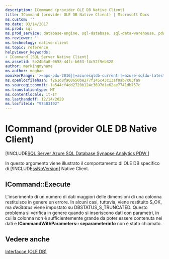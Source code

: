 ```yaml
---
description: ICommand (provider OLE DB Native Client)
title: ICommand (provider OLE DB Native Client) | Microsoft Docs
ms.custom: ''
ms.date: 03/14/2017
ms.prod: sql
ms.prod_service: database-engine, sql-database, sql-data-warehouse, pdw
ms.reviewer: ''
ms.technology: native-client
ms.topic: reference
helpviewer_keywords:
- ICommand [SQL Server Native Client]
ms.assetid: 5e24b3a0-0658-44fc-b653-f4c52f9eb328
author: markingmyname
ms.author: maghan
monikerRange: '>=aps-pdw-2016||=azuresqldb-current||=azure-sqldw-latest||>=sql-server-2016||>=sql-server-linux-2017||=azuresqldb-mi-current'
ms.openlocfilehash: f261d8fa00650be277f145c43c13af0ab7c03fa9
ms.sourcegitcommit: 1a544cf4dd2720b124c3697d1e62ae7741db757c
ms.translationtype: MT
ms.contentlocale: it-IT
ms.lasthandoff: 12/14/2020
ms.locfileid: "97483192"
---
```

# <a name="icommand-native-client-ole-db-provider"></a>ICommand (provider OLE DB Native Client)
[!INCLUDE[SQL Server Azure SQL Database Synapse Analytics PDW ](../../includes/applies-to-version/sql-asdb-asdbmi-asa-pdw.md)]

  In questo argomento viene illustrato il comportamento di OLE DB specifico di [!INCLUDE[ssNoVersion](../../includes/ssnoversion-md.md)] Native Client.  
  
## <a name="icommandexecute"></a>ICommand::Execute  
 L'inserimento di un numero di dati maggiori delle dimensioni di una colonna restituisce in genere un errore. In alcuni casi, tuttavia, viene restituito S_OK, ma *dwStatus* viene impostato su DBSTATUS_S_TRUNCATED. Questo problema si verifica in genere quando si inseriscono dati con parametri, in cui la colonna non è sufficientemente grande da poter essere contenuta nei dati e **ICommandWithParameters:: separameterinfo** non è stato chiamato.  
  
## <a name="see-also"></a>Vedere anche  
 [Interfacce &#40;OLE DB&#41;](./sql-server-native-client-ole-db-interfaces.md)  
  
